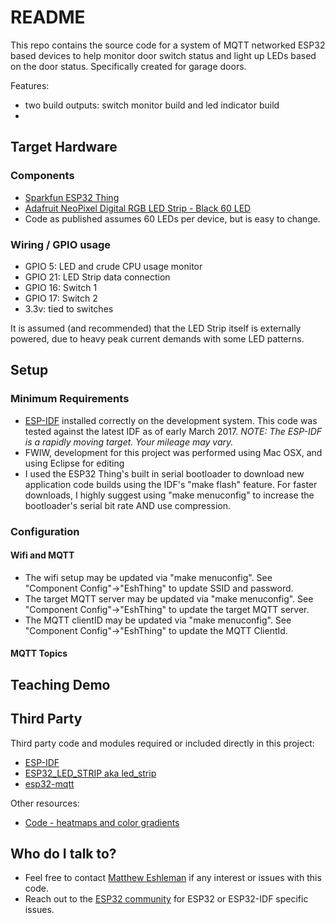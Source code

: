 # README #

This repo contains the source code for a system of MQTT networked ESP32 based devices to help monitor door switch status and light up LEDs based on the door status. Specifically created for garage doors.

Features:

* two build outputs: switch monitor build and led indicator build
* 

## Target Hardware ##

### Components ###

* [Sparkfun ESP32 Thing](https://www.sparkfun.com/products/13907)
* [Adafruit NeoPixel Digital RGB LED Strip - Black 60 LED](https://www.adafruit.com/products/1461)
* Code as published assumes 60 LEDs per device, but is easy to change.

### Wiring / GPIO usage ###
* GPIO 5: LED and crude CPU usage monitor
* GPIO 21: LED Strip data connection
* GPIO 16: Switch 1
* GPIO 17: Switch 2
* 3.3v: tied to switches

It is assumed (and recommended) that the LED Strip itself is externally powered, due to heavy peak current demands with some LED patterns.

## Setup ##

### Minimum Requirements ###

* [ESP-IDF](https://github.com/espressif/esp-idf) installed correctly on the development system. This code was tested against the latest IDF as of early March 2017. *NOTE: The ESP-IDF is a rapidly moving target. Your mileage may vary.*
* FWIW, development for this project was performed using Mac OSX, and using Eclipse for editing
* I used the ESP32 Thing's built in serial bootloader to download new application code builds using the IDF's "make flash" feature. For faster downloads, I highly suggest using "make menuconfig" to increase the bootloader's serial bit rate AND use compression.

### Configuration ###

#### Wifi and MQTT ####

* The wifi setup may be updated via "make menuconfig". See "Component Config"->"EshThing" to update SSID and password.
* The target MQTT server may be updated via "make menuconfig". See "Component Config"->"EshThing" to update the target MQTT server.
* The MQTT clientID may be updated via "make menuconfig". See "Component Config"->"EshThing" to update the MQTT ClientId.

#### MQTT Topics ####

  

## Teaching Demo ##



## Third Party ##

Third party code and modules required or included directly in this project:

* [ESP-IDF](https://github.com/espressif/esp-idf) 
* [ESP32_LED_STRIP aka led_strip](https://github.com/Lucas-Bruder/ESP32_LED_STRIP) 
* [esp32-mqtt](https://github.com/tuanpmt/esp32-mqtt)

Other resources:

* [Code - heatmaps and color gradients](http://www.andrewnoske.com/wiki/Code_-_heatmaps_and_color_gradients)


## Who do I talk to? ##

* Feel free to contact [Matthew Eshleman](https://covemountainsoftware.com/consulting/) if any interest or issues with this code.
* Reach out to the [ESP32 community](http://esp32.com/) for ESP32 or ESP32-IDF specific issues.